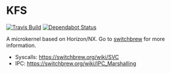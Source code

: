 # KFS

[![Travis Build](https://img.shields.io/travis/roblabla42/KFS.svg?logo=travis)](https://travis-ci.org/roblabla42/KFS) [![Dependabot Status](https://api.dependabot.com/badges/status?host=github&repo=roblabla42/KFS)](https://dependabot.com)

A microkernel based on Horizon/NX. Go to [switchbrew](https://switchbrew.org/) for more information.

- Syscalls: https://switchbrew.org/wiki/SVC
- IPC: https://switchbrew.org/wiki/IPC_Marshalling
